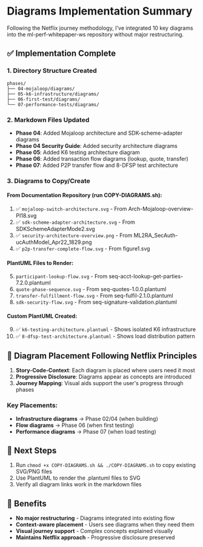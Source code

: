 # Diagrams Implementation Summary

Following the Netflix journey methodology, I've integrated 10 key diagrams into the ml-perf-whitepaper-ws repository without major restructuring.

## ✅ Implementation Complete

### 1. Directory Structure Created
```
phases/
├── 04-mojaloop/diagrams/
├── 05-k6-infrastructure/diagrams/
├── 06-first-test/diagrams/
└── 07-performance-tests/diagrams/
```

### 2. Markdown Files Updated
- **Phase 04**: Added Mojaloop architecture and SDK-scheme-adapter diagrams
- **Phase 04 Security Guide**: Added security architecture diagrams
- **Phase 05**: Added K6 testing architecture diagram
- **Phase 06**: Added transaction flow diagrams (lookup, quote, transfer)
- **Phase 07**: Added P2P transfer flow and 8-DFSP test architecture

### 3. Diagrams to Copy/Create

#### From Documentation Repository (run COPY-DIAGRAMS.sh):
1. ✅ `mojaloop-switch-architecture.svg` - From Arch-Mojaloop-overview-PI18.svg
2. ✅ `sdk-scheme-adapter-architecture.svg` - From SDKSchemeAdapterMode2.svg
3. ✅ `security-architecture-overview.png` - From ML2RA_SecAuth-ucAuthModel_Apr22_1829.png
4. ✅ `p2p-transfer-complete-flow.svg` - From figure1.svg

#### PlantUML Files to Render:
5. `participant-lookup-flow.svg` - From seq-acct-lookup-get-parties-7.2.0.plantuml
6. `quote-phase-sequence.svg` - From seq-quotes-1.0.0.plantuml
7. `transfer-fulfillment-flow.svg` - From seq-fulfil-2.1.0.plantuml
8. `sdk-security-flow.svg` - From seq-signature-validation.plantuml

#### Custom PlantUML Created:
9. ✅ `k6-testing-architecture.plantuml` - Shows isolated K6 infrastructure
10. ✅ `8-dfsp-test-architecture.plantuml` - Shows load distribution pattern

## 📍 Diagram Placement Following Netflix Principles

1. **Story-Code-Context**: Each diagram is placed where users need it most
2. **Progressive Disclosure**: Diagrams appear as concepts are introduced
3. **Journey Mapping**: Visual aids support the user's progress through phases

### Key Placements:
- **Infrastructure diagrams** → Phase 02/04 (when building)
- **Flow diagrams** → Phase 06 (when first testing)
- **Performance diagrams** → Phase 07 (when load testing)

## 🚀 Next Steps

1. Run `chmod +x COPY-DIAGRAMS.sh && ./COPY-DIAGRAMS.sh` to copy existing SVG/PNG files
2. Use PlantUML to render the .plantuml files to SVG
3. Verify all diagram links work in the markdown files

## 🎯 Benefits

- **No major restructuring** - Diagrams integrated into existing flow
- **Context-aware placement** - Users see diagrams when they need them
- **Visual journey support** - Complex concepts explained visually
- **Maintains Netflix approach** - Progressive disclosure preserved